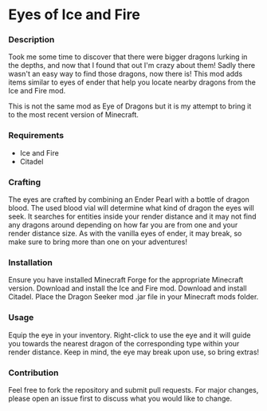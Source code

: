 # Eyes of Ice and Fire

### Description
Took me some time to discover that there were bigger dragons lurking in the depths, and now that I found that out I'm crazy about them! Sadly there wasn't an easy way to find those dragons, now there is! This mod adds items similar to eyes of ender that help you locate nearby dragons from the Ice and Fire mod.

This is not the same mod as Eye of Dragons but it is my attempt to bring it to the most recent version of Minecraft.

### Requirements
* Ice and Fire
* Citadel

### Crafting
The eyes are crafted by combining an Ender Pearl with a bottle of dragon blood. The used blood vial will determine what kind of dragon the eyes will seek. It searches for entities inside your render distance and it may not find any dragons around depending on how far you are from one and your render distance size. As with the vanilla eyes of ender, it may break, so make sure to bring more than one on your adventures!

### Installation
Ensure you have installed Minecraft Forge for the appropriate Minecraft version.
Download and install the Ice and Fire mod.
Download and install Citadel.
Place the Dragon Seeker mod .jar file in your Minecraft mods folder.

### Usage
Equip the eye in your inventory.
Right-click to use the eye and it will guide you towards the nearest dragon of the corresponding type within your render distance.
Keep in mind, the eye may break upon use, so bring extras!

### Contribution
Feel free to fork the repository and submit pull requests. For major changes, please open an issue first to discuss what you would like to change.
